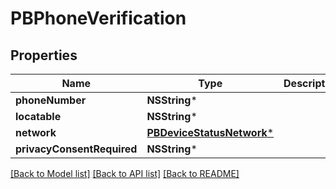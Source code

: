# PBPhoneVerification

## Properties
Name | Type | Description | Notes
------------ | ------------- | ------------- | -------------
**phoneNumber** | **NSString*** |  | [optional] 
**locatable** | **NSString*** |  | [optional] 
**network** | [**PBDeviceStatusNetwork***](PBDeviceStatusNetwork.md) |  | [optional] 
**privacyConsentRequired** | **NSString*** |  | [optional] 

[[Back to Model list]](../README.md#documentation-for-models) [[Back to API list]](../README.md#documentation-for-api-endpoints) [[Back to README]](../README.md)


